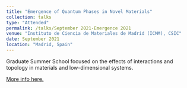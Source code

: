 ```yaml
---
title: "Emergence of Quantum Phases in Novel Materials"
collection: talks
type: "Attended"
permalink: /talks/September 2021-Emergence 2021
venue: "Instituto de Ciencia de Materiales de Madrid (ICMM), CSIC"
date: September 2021
location: "Madrid, Spain"
---
```


Graduate Summer School focused on the effects of interactions and topology in materials and low-dimensional systems.

[More info here.](https://wp.icmm.csic.es/emergence/)
